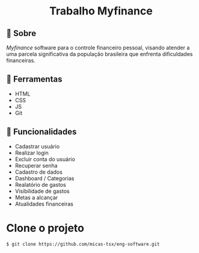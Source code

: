 <h1 align="center">Trabalho Myfinance</h1> 

## 📕 Sobre

*Myfinance* software para o controle financeiro pessoal, visando atender a uma parcela significativa da população brasileira que enfrenta dificuldades financeiras.

## 🔨 Ferramentas

- HTML
- CSS
- JS
- Git

## 🚩 Funcionalidades

- Cadastrar usuário
- Realizar login
- Excluir conta do usuário
- Recuperar senha
- Cadastro de dados
- Dashboard / Categorias
- Realatório de gastos
- Visibilidade de gastos
- Metas a alcançar
- Atualidades financeiras

# Clone o projeto
```
$ git clone https://github.com/micas-tsx/eng-software.git 
```

